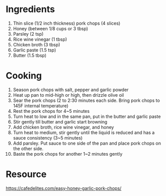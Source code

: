 # Ingredients

1. Thin slice (1/2 inch thickness) pork chops (4 slices)
2. Honey (between 1/8 cups or 3 tbsp)
3. Parsley (2 tsp)
4. Rice wine vinegar (1 tbsp)
5. Chicken broth (3 tbsp)
6. Garlic paste (1.5 tsp)
7. Butter (1.5 tbsp)

# Cooking

1. Season pork chops with salt, pepper and garlic powder
2. Heat up pan to mid-high or high, then drizzle olive oil
3. Sear the pork chops (2 to 2:30 minutes each side. Bring pork chops to 145F internal temperature)
4. Rest the pork chops for 4~5 minutes
5. Turn heat to low and in the same pan, put in the butter and garlic paste
6. Stir gently till butter and garlic start browning
7. Add chicken broth, rice wine vinegar, and honey
8. Turn heat to medium, stir gently until the liquid is reduced and has a sauce consistency (3~5 minutes)
9. Add parsley. Put sauce to one side of the pan and place pork chops on the other side.
10. Baste the pork chops for another 1~2 minutes gently

# Resource

https://cafedelites.com/easy-honey-garlic-pork-chops/


